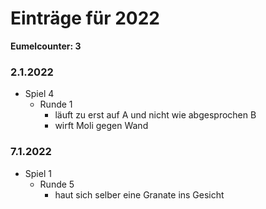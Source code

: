 # Einträge für 2022

**Eumelcounter: 3**

### 2.1.2022

- Spiel 4
  - Runde 1
    - läuft zu erst auf A und nicht wie abgesprochen B
    - wirft Moli gegen Wand

### 7.1.2022

- Spiel 1
  - Runde 5
    - haut sich selber eine Granate ins Gesicht